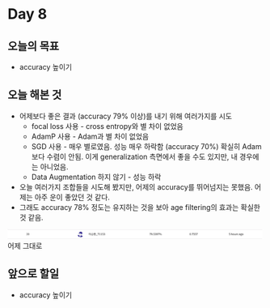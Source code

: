 # Day 8

## 오늘의 목표

* accuracy 높이기

## 오늘 해본 것

* 어제보다 좋은 결과 (accuracy 79% 이상)를 내기 위해 여러가지를 시도
  * focal loss 사용 - cross entropy와 별 차이 없었음
  * AdamP 사용 - Adam과 별 차이 없었음
  * SGD 사용 - 매우 별로였음. 성능 매우 하락함 (accuracy 70%) 확실히 Adam보다 수렴이 안됨. 이게 generalization 측면에서 좋을 수도 있지만, 내 경우에는 아니었음.
  * Data Augmentation 하지 않기 - 성능 하락
* 오늘 여러가지 조합들을 시도해 봤지만, 어제의 accuracy를 뛰어넘지는 못했음. 어제는 아주 운이 좋았던 것 같다.
* 그래도 accuracy 78% 정도는 유지하는 것을 보아 age filtering의 효과는 확실한 것 같음.

![accuracy](./img/day7/accuracy.png)  
어제 그대로

## 앞으로 할일

* accuracy 높이기
